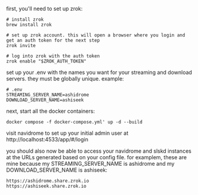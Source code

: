 first, you'll need to set up zrok:

```
# install zrok
brew install zrok

# set up zrok account. this will open a browser where you login and get an auth token for the next step
zrok invite

# log into zrok with the auth token
zrok enable "$ZROK_AUTH_TOKEN"
```

set up your .env with the names you want for your streaming and download servers. they must be globally unique. example:

```
# .env
STREAMING_SERVER_NAME=ashidrome
DOWNLOAD_SERVER_NAME=ashiseek
```


next, start all the docker containers:
```
docker compose -f docker-compose.yml' up -d --build
```

visit navidrome to set up your initial admin user at http://localhost:4533/app/#/login

you should also now be able to access your navidrome and slskd instances at the URLs generated based on your config file. for examplem, these are mine because my STREAMING_SERVER_NAME is ashidrome and my DOWNLOAD_SERVER_NAME is ashiseek:
```
https://ashidrome.share.zrok.io
https://ashiseek.share.zrok.io
```
